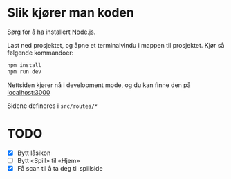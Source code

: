 # Slik kjører man koden
Sørg for å ha installert [Node.js](https://nodejs.org/en/).

Last ned prosjektet, og åpne et terminalvindu i mappen til prosjektet. Kjør så følgende kommandoer:
```bash
npm install
npm run dev
```
Nettsiden kjører nå i development mode, og du kan finne den på [localhost:3000](http://localhost:3000/)


Sidene defineres i `src/routes/*`


# TODO
- [x] Bytt låsikon
- [ ] Bytt «Spill» til «Hjem»
- [x] Få scan til å ta deg til spillside
